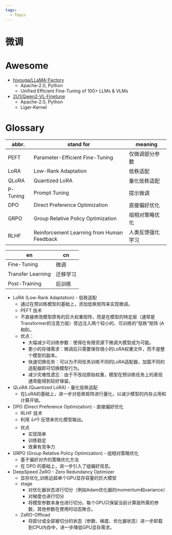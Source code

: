 ```yaml
---
tags:
  - Topic
---
```


# 微调

# Awesome

- [hiyouga/LLaMA-Factory](https://github.com/hiyouga/LLaMA-Factory)
  - Apache-2.0, Python
  - Unified Efficient Fine-Tuning of 100+ LLMs & VLMs
- [2U1/Qwen2-VL-Finetune](https://github.com/2U1/Qwen2-VL-Finetune)
  - Apache-2.0, Python
  - Liger-Kernel

# Glossary

| abbr.    | stand for                                  | meaning          |
| -------- | ------------------------------------------ | ---------------- |
| PEFT     | Parameter-Efficient Fine-Tuning            | 仅微调部分参数   |
| LoRA     | Low-Rank Adaptation                        | 低秩适配         |
| QLoRA    | Quantized LoRA                             | 量化低秩适配     |
| P-Tuning | Prompt Tuning                              | 提示微调         |
| DPO      | Direct Preference Optimization             | 直接偏好优化     |
| GRPO     | Group Relative Policy Optimization         | 组相对策略优化   |
| RLHF     | Reinforcement Learning from Human Feedback | 人类反馈强化学习 |

| en                | cn       |
| ----------------- | -------- |
| Fine-Tuning       | 微调     |
| Transfer Learning | 迁移学习 |
| Post-Training     | 后训练   |

- LoRA (Low-Rank Adaptation) - 低秩适配
  - 通过在预训练模型的基础上，添加低秩矩阵来实现微调。
  - PEFT 技术
  - 不直接修改模型原有的巨大权重矩阵，而是在模型的特定层（通常是Transformer的注意力层）旁边注入两个较小的、可训练的“低秩”矩阵 (A和B)。
  - 优点：
    - 大幅减少可训练参数：使得在有限资源下微调大模型成为可能。
    - 更小的存储需求：微调后只需要保存很小的LoRA权重文件，而不是整个模型的副本。
    - 快速切换任务：可以为不同任务训练不同的LoRA适配器，加载不同的适配器即可切换模型行为。
    - 减少灾难性遗忘：由于不改动原始权重，模型在预训练任务上的表现通常能得到较好保留。
- QLoRA (Quantized LoRA) - 量化低秩适配
  - 在LoRA的基础上，进一步对低秩矩阵进行量化，以减少模型的内存占用和计算开销。
- DPO (Direct Preference Optimization) - 直接偏好优化
  - RLHF 技术
  - 利用 👍👎 反馈来优化模型输出。
  - 优点
    - 实现简单
    - 训练稳定
    - 效果有竞争力
- GRPO (Group Relative Policy Optimization) - 组相对策略优化
  - 基于偏好对齐的策略优化方法
  - 在 DPO 的基础上，进一步引入了组偏好信息。
- DeepSpeed ZeRO - Zero Redundancy Optimizer
  - 显存优化,训练远超单个GPU显存容量的巨大模型
  - stage
    - 对优化器状态进行切分（例如Adam优化器的momentum和variance）
    - 对梯度也进行切分
    - 将模型参数本身也进行切分。每个GPU只保留当前计算层所需的参数，其他参数在使用时动态聚合。
  - ZeRO-Offload
    - 将部分或全部被切分的状态（参数、梯度、优化器状态）进一步卸载到CPU内存中，进一步降低GPU显存需求。
